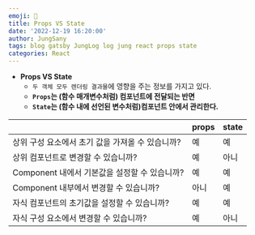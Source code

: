 ```yaml
---
emoji: 🥊
title: Props VS State
date: '2022-12-19 16:20:00'
author: JungSany
tags: blog gatsby JungLog log jung react props state
categories: React
---
```


- **Props VS State**
  - `두 객체 모두 렌더링 결과물`에 영향을 주는 정보를 가지고 있다.
  - **`Props`는 (함수 매개변수처럼) 컴포넌트에 전달되는 반면**
  - **`State`는 (함수 내에 선언된 변수처럼)컴포넌트 안에서 관리한다.**

|                                                  | props | state |
| ------------------------------------------------ | ----- | ----- |
| 상위 구성 요소에서 초기 값을 가져올 수 있습니까? | 예    | 예    |
| 상위 컴포넌트로 변경할 수 있습니까?              | 예    | 아니  |
| Component 내에서 기본값을 설정할 수 있습니까?    | 예    | 예    |
| Component 내부에서 변경할 수 있습니까?           | 아니  | 예    |
| 자식 컴포넌트의 초기값을 설정할 수 있습니까?     | 예    | 예    |
| 자식 구성 요소에서 변경할 수 있습니까?           | 예    | 아니  |

<br/>
